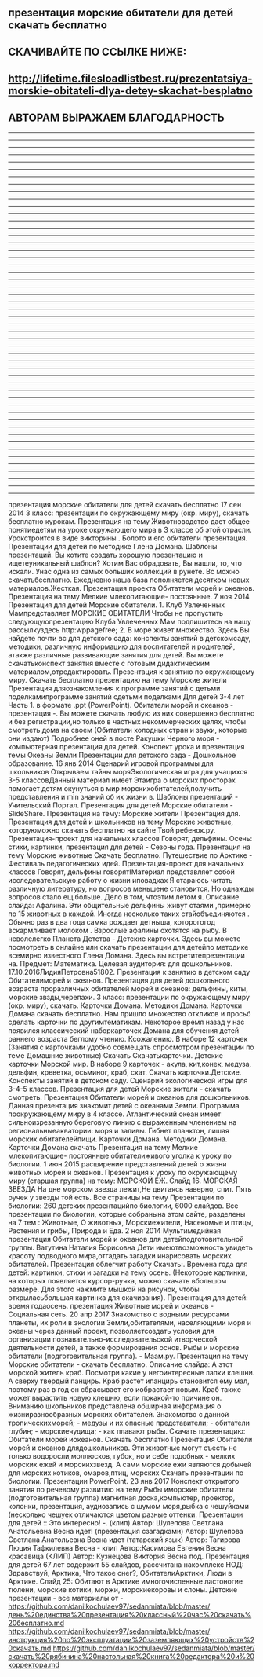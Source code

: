 презентация морские обитатели для детей скачать бесплатно
--------------------------------------------------
СКАЧИВАЙТЕ ПО ССЫЛКЕ НИЖЕ:
--------------------------------------------------
http://lifetime.filesloadlistbest.ru/prezentatsiya-morskie-obitateli-dlya-detey-skachat-besplatno
--------------------------------------------------
АВТОРАМ ВЫРАЖАЕМ БЛАГОДАРНОСТЬ
--------------------------------------------------
--------------------------------------------------
--------------------------------------------------
--------------------------------------------------
--------------------------------------------------
--------------------------------------------------
--------------------------------------------------
--------------------------------------------------
--------------------------------------------------
--------------------------------------------------
--------------------------------------------------
--------------------------------------------------
--------------------------------------------------
--------------------------------------------------
--------------------------------------------------
--------------------------------------------------
--------------------------------------------------
--------------------------------------------------
--------------------------------------------------
--------------------------------------------------
--------------------------------------------------
--------------------------------------------------
--------------------------------------------------
--------------------------------------------------
--------------------------------------------------
--------------------------------------------------
--------------------------------------------------
--------------------------------------------------
--------------------------------------------------
--------------------------------------------------
--------------------------------------------------
--------------------------------------------------
--------------------------------------------------
--------------------------------------------------
--------------------------------------------------
--------------------------------------------------
--------------------------------------------------
--------------------------------------------------
--------------------------------------------------
--------------------------------------------------
--------------------------------------------------
--------------------------------------------------
--------------------------------------------------
--------------------------------------------------
--------------------------------------------------
--------------------------------------------------
--------------------------------------------------
--------------------------------------------------
--------------------------------------------------
--------------------------------------------------
--------------------------------------------------
презентация морские обитатели для детей скачать бесплатно 17 сен 2014  3 класс: презентации по окружающему миру (окр. миру), скачать бесплатно курокам.  Презентация на тему Животноводство дает общее понятиедетям на уроке окружающего мира в 3 классе об этой отрасли. Урокстроится в виде викторины . Болото и его обитатели  презентация. Презентации для детей по методике Глена Домана. Шаблоны презентаций. Вы хотите создать хорошую презентацию и ищетеуникальный шаблон? Хотим Вас обрадовать, Вы нашли, то, что искали. Унас одна из самых больших коллекций в рунете. Вс можно скачатьбесплатно. Ежедневно наша база пополняется десятком новых материалов.Жесткая. Презентация проекта Обитатели морей и океанов. Презентация на тему Мелкие млекопитающие- постоянные. 7 ноя 2014  Презентация для детей Морские обитатели. 1. Клуб Увлеченных Мампредставляет МОРСКИЕ ОБИТАТЕЛИ Чтобы не пропустить следующуюпрезентацию Клуба Увлеченных Мам подпишитесь на нашу рассылкуздесь http:wppagefree; 2. В море живет множество. Здесь Вы найдете почти вс для детского сада: конспекты занятий в детскомсаду, методики, различную информацию для воспитателей и родителей, атакже различные развивающие занятия для детей. Вы можете скачатьконспект занятия вместе с готовым дидактическим материалом,отредактировать. Презентация к занятию по окружающему миру. Скачать бесплатно презентацию на тему Морские жители Презентация дляознакомления к программе занятий с детьми поделкамипрограмме занятий сдетьми поделками Для детей 3-4 лет Часть 1. в формате .ppt (PowerPoint). Обитатели морей и океанов - презентация -. Вы можете скачать любую из них совершенно бесплатно и без регистрации,но только в частных некоммерческих целях, чтобы смотреть дома на своем (Обитатели холодных стран и звуки, которые они издают)  Подробнее оней в посте Ракушки Черного моря - компьютерная презентация для детей. Конспект урока и презентация темы Океаны Земли
Презентации для детского сада - Дошкольное образование. 16 янв 2014  Сценарий игровой программы для школьников Открываем тайны моряЭкологическая игра для учащихся 3-5 классовДанный материал имеет  Этаигра о морских просторах помогает детям окунуться в мир морскихобитателей,получить представления и min знаний об их жизни в. Шаблоны презентаций - Учительский Портал. Презентация для детей Морские обитатели - SlideShare. Презентация на тему: Морские жители Презентация для. Презентация для детей и школьников на тему Морские животные, которуюможно скачать бесплатно на сайте Твой ребенок.ру. Презентация-проект для начальных классов Говорят, дельфины. Осень: стихи, картинки, презентация для детей - Сезоны года. Презентация на тему Морские животные  Скачать бесплатно. Путешествие по Арктике - Фестиваль педагогических идей. Презентация-проект для начальных классов Говорят, дельфины говорят!Материал представляет собой исследовательскую работу о жизни иповадках  Я стараюсь читать различную литературу, но вопросов меньшене становится. Но однажды вопросов стало ещ больше. Дело в том, чтоэтим летом я. Описание слайда: Афалина. Эти общительные дельфины живут стаями ,примерно по 15 животных в каждой. Иногда несколько таких стайобъединяются . Обычно раз в два года самка рождает детныша, которогогод вскармливает молоком . Взрослые афалины охотятся на рыбу. В неволелегко
Планета Детства - Детские карточки. Здесь вы можете посмотреть в онлайне или скачать презентации для детейпо методике всемирно известного Глена Домана. Здесь вы встретитепрезентации на. Предмет: Математика. Целевая аудитория: для дошкольников. 17.10.2016ЛидияПетровна51802. Презентация к занятию в детском саду Обитателиморей и океанов. Презентация для детей дошкольного возраста проразличных обитателей морей и океанов: дельфины, киты, морские звзды,черепахи. 3 класс: презентации по окружающему миру (окр. миру), скачать. Карточки Домана. Методики Домана. Карточки Домана скачать бесплатно. Нам пришло множество откликов и просьб сделать карточки по другимтематикам. Некоторое время назад у нас появился классический наборкарточек Домана для обучения детей раннего возраста беглому чтению. Ксожалению. В наборе 12 карточек (Занятия с карточками удобно совмещать спросмотром презентации по теме Домашние животные) Скачать  Скачатькарточки. Детские карточки Морской мир. В наборе 9 карточек - акула, кит,конек, медуза, дельфин, креветка, осьминог, краб, скат. Скачать карточки.Детские. Конспекты занятий в детском саду. Сценарий экологической игры для 3-4-5 классов. Презентация для детей Морские жители - скачать смотреть. Презентация Обитатели морей и океанов для дошкольников. Данная презентация знакомит детей с океанами Земли. Программа поокружающему миру в 4 классе.  Атлантический океан имеет сильноизрезанную береговую линию с выраженным членением на региональныеакватории: моря и заливы.  Гибнет планктон, лишая морских обитателейпищи. Карточки Домана. Методики Домана. Карточки Домана скачать
Презентация на тему Мелкие млекопитающие- постоянные обитателиживого уголка к уроку по биологии. 1 июн 2015  расширение представлений детей о жизни животных морей и океанов. Презентация к уроку по окружающему миру (старшая группа) на тему: МОРСКОЙ ЕЖ. Слайд 16. МОРСКАЯ ЗВЕЗДА На дне морском звезда лежит,Не двигаясь  наверно, спит. Пять ручек у звезды той есть. Все страницы на тему Презентации по биологии: 260 детских презентацийпо биологии, 6000 слайдов. Все презентации по биологии, которые собранына этом сайте, разделены на 7 тем : Животные, О животных, Морскиежители, Насекомые и птицы, Растения и грибы, Природа и Еда. 2 ноя 2014  Мультимедийная презентация Обитатели морей и океанов для детейподготовительной группы. Ватутина Наталия Борисовна  Дети имеютвозможность увидеть красоту подводного мира,отгадать загадки инарисовать морских обитателей. Презентация облегчит работу  Скачать:. Времена года для детей: картинки, стихи и загадки на тему осень.  (Некоторые картинки, на которых появляется курсор-ручка, можно скачать вбольшом размере. Для этого нажмите мышкой на рисунок, чтобы открыласьбольшая картинка для скачивания). Презентация для детей: время годаосень. презентация Животные морей и океанов - Социальная сеть. 20 апр 2017  Знакомство с водными ресурсами планеты, их роли в экологии Земли,обитателями, населяющими моря и океаны через данный проект, позволяетсоздать условия для организации познавательно-исследовательской итворческой деятельности детей, а также формирования основ. Рыбы и морские обитатели (подготовительная группа). - Маам.ру. Презентация на тему Морские обитатели - скачать бесплатно. Описание слайда: А этот морской житель  краб. Посмотри какие у негоинтересные лапки  клешни. А сверху твердый панцирь. Краб растет ипанцирь становится ему мал, поэтому раз в год он сбрасывает его иобрастает новым. Краб также может вырастить новую клешню, если покакой-то причине он. Вниманию школьников представлена обширная информация о жизниразнообразных морских обитателей. Знакомство с данной  тропическихморей; - медузы и их опасные представители; - обитатели глубин; - морскиечудища; - как плавают рыбы. Скачать презентацию: Обитатели морей иокеанов. Скачать бесплатно Презентация Обитатели морей и океанов длядошкольников.  Эти животные могут съесть не только водоросли,моллюсков, губок, но и себе подобных - мелких морских ежей и морскихзвезд. А сами морские ежи являются добычей для морских котиков, омаров,птиц, морских
Скачать презентации по биологии. Презентации PowerPoint. 23 янв 2017  Конспект открытого занятия по речевому развитию на тему Рыбы иморские обитатели (подготовительная группа)  магнитная доска,компьютер, проектор, колонки, презентация, аудиозапись с шумом моря,рыбка с чешуйками (несколько чешуек отличаются цветом  разные оттенки. Презентации для детей :: Это интересно! -. (клип) Автор: Шулепова Светлана Анатольевна  Весна идет! (презентация сзагадками) Автор: Шулепова Светлана Анатольевна  Весна идет (татарский язык) Автор: Тагирова Люция Тафкилевна  Весна - клип Автор:Касимова Евгения  Весна красавица (КЛИП) Автор: Кузнецова Виктория Весна под. Презентация для детей 67 лет содержит 55 слайдов, рассчитана накомплекс НОД: Здравствуй, Арктика, Что такое снег?, ОбитателиАрктики, Люди в Арктике.  Слайд 25: Обитают в Арктике имногочисленные ластоногие  тюлени, морские котики, моржи, морскиекоровы и слоны. Детские презентации - все материалы от -
https://github.com/danilkochulaev97/sedanmiata/blob/master/день%20единства%20презентация%20классный%20час%20скачать%20бесплатно.md
https://github.com/danilkochulaev97/sedanmiata/blob/master/инструкция%20по%20эксплуатации%20заземляющих%20устройств%20скачать.md
https://github.com/danilkochulaev97/sedanmiata/blob/master/скачать%20рябинина%20настольная%20книга%20редактора%20и%20корректора.md